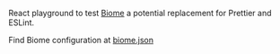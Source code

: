 React playground to test [Biome](https://biomejs.dev/) a potential replacement for Prettier and ESLint.

Find Biome configuration at [biome.json](./biome.json)